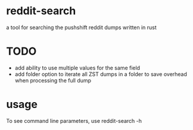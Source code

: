 # reddit-search
a tool for searching the pushshift reddit dumps written in rust

# TODO
- add ability to use multiple values for the same field
- add folder option to iterate all ZST dumps in a folder to save overhead when processing the full dump

# usage
To see command line parameters, use reddit-search -h

